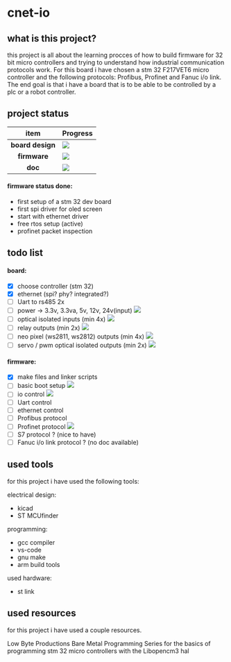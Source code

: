 # cnet-io 
 

## what is this project?
 this project is all about the learning procces of how to build firmware for 32 bit micro controllers and trying to understand how industrial communication protocols work. For this board i have chosen a stm 32 F217VET6 micro controller and the following protocols: Profibus, Profinet and Fanuc i/o link. The end goal is that i have a board that is to be able to be controlled by a plc or a robot controller.

## project status

| item    | Progress |
| :--------: | ------- |
| **board design** | ![](https://geps.dev/progress/1?dangerColor=6488ea&warningColor=6488ea&successColor=6488ea) |
| **firmware** | ![](https://geps.dev/progress/10?dangerColor=6488ea&warningColor=6488ea&successColor=6488ea) |
| **doc** | ![](https://geps.dev/progress/0?dangerColor=6488ea&warningColor=6488ea&successColor=6488ea) |

#### firmware status done:
- first setup of a stm 32 dev board
- first spi driver for oled screen
- start with ethernet driver
- free rtos setup (active)
- profinet packet inspection

## todo list
#### board:
- [X] choose controller (stm 32)
- [X] ethernet (spi? phy? integrated?) 
- [ ] Uart to rs485 2x
- [ ] power -> 3.3v, 3.3va, 5v, 12v, 24v(input) ![](https://img.shields.io/badge/active-6488ea) 
- [ ] optical isolated inputs (min 4x) ![](https://img.shields.io/badge/active-6488ea) 
- [ ] relay outputs (min 2x) ![](https://img.shields.io/badge/active-6488ea) 
- [ ] neo pixel (ws2811, ws2812) outputs (min 4x) ![](https://img.shields.io/badge/active-6488ea) 
- [ ] servo / pwm optical isolated outputs (min 2x) ![](https://img.shields.io/badge/active-6488ea) 

#### firmware:
- [x] make files and linker scripts 
- [ ] basic boot setup ![](https://img.shields.io/badge/active-6488ea) 
- [ ] io control ![](https://img.shields.io/badge/active-6488ea) 
- [ ] Uart control
- [ ] ethernet control
- [ ] Profibus protocol
- [ ] Profinet protocol ![](https://img.shields.io/badge/active-6488ea) 
- [ ] S7 protocol ? (nice to have)
- [ ] Fanuc i/o link protocol ? (no doc available)

## used tools
for this project i have used the following tools:

electrical design:
* kicad
* ST MCUfinder

programming:
* gcc compiler
* vs-code
* gnu make
* arm build tools

used hardware:
* st link

## used resources
for this project i have used a couple resources.

Low Byte Productions Bare Metal Programming Series
for the basics of programming stm 32 micro controllers with the Libopencm3 hal



